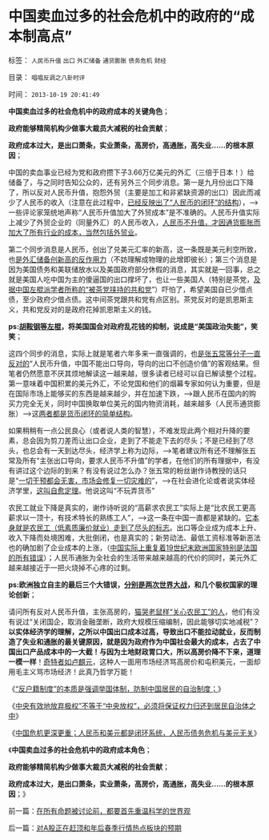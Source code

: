 # 中国卖血过多的社会危机中的政府的“成本制高点”

标签： `人民币升值` `出口` `外汇储备` `通货膨胀` `债务危机` `财经` 

目录： `唱唱反调之八卦时评`

时间： `2013-10-19 20:41:49`

**中国卖血过多的社会危机中的政府成本的关键角色**；

**政府能够精简机构少做事大裁员大减税的社会贡献**；

**政府成本过大，是出口萧条，实业萧条，高房价，高通胀，高失业……的根本原因**；

中国的卖血事业已经为党和政府攒下子3.66万亿美元的外汇（三倍于日本！）给储备了，与之同时告知公众的，还有另外三个同步消息。第一是九月份出口下降了，所以反对人民币升值，抱怨外贸（主要是加工和非紧缺资源的出口）因此而减少了人民币的收入（注意在此过程中，[已经反映出了“人民币的闭环”的结构](../../../2012/2/26/闭环经济模型就是个体价值观，及社会财富的层次.md)），——>一些评论家笼统地声称“人民币升值加大了外贸成本”是不准确的。人民币升值实际上减少了外贸企业的（同量外汇）的人民币收入，[人民币不升值，才因通货膨胀而加大了所有行业的成本，当然包括外贸业](../../../2012/7/24/晒晒易纲先生的汇率均衡论的学术根据.md)。

第二个同步消息是人民币，创出了兑美元汇率的新高，这一条既是美元利空所致，也[是外汇储备创新高的反作用力](../../../2012/6/21/国家完全不必保留外汇储备；完全不必关注外汇市场；.md)（不妨理解成物理的此增即彼长）；第三个消息是因为美国债务和美联储放水以及美国政府部分休假的消息，其实就是一回事，总之就是美国人吃中国为主的傻逼国的出口撑坏了，也让一些美国人（特别是茶党，[及据中国左棍派学者所称的“被茶党挟持的共和党](../../../2011/8/11/美元信用非美国信用；向共和党致敬！.md)”）吓怕了，希望美国自已少借点债，至少政府少借点债。这中间茶党跟共和党有点区别。茶党反对的是凯恩斯主义，共和党反对的是政府花掉凯恩斯主义的钱。

**ps:[胡鞍钢等左棍](../../../2013/7/23/左右派公知反对精兵简政，勒索全民高福利的共识；.md)，将美国国会对政府乱花钱的抑制，说成是“美国政治失能”，笑笑**；

这四个同步的消息，实际上就是笔者六年多来一直强调的，也[是张五常等分子一直反对的](../../../2013/1/17/“农民工，及人民币升值与否”的哲学谜底.md)“人民币升值，中国不能出口导向，导向的出口不创造价值”的客观结果。但笔者仍然愿意不厌其烦地解读这一越来越，很多读者已经可以自已解读整个过程。第一意味着中国积累的美元外汇，不论党国和他们的烟幕专家如何认为重要，但是在国际市场上能够买的东西是越来越少，并在加速下跌，——>跟人民币在国内的购买力完全无关，同时中国换取单位美元的国内物资消耗，越来越多（人民币通货膨胀）——>这[两者都是货币闭环的简单结构](../../../2012/2/24/理解人民币升值与贬值的波动规律.md)。

如果稍稍有一点公民良心（或者说人类的智慧），不难发现此两个相对升降的要素，总会因为剪刀差而让出口企业，走到了不能走下去的尽头；不是已经到了尽头，也总会有一天到达尽头，经济学上称为边际，——>笔者建议所有还不理解张五常及所有“主张出口导向，要求人民币不升值”的学者，在他们的所有理据中，有没有讲过这个边际的到来？有没有说过怎么办？张五常的粉丝谢作诗教授的话只是“[一切干预都会无害，市场会修复一切灾难的](../../../2013/2/12/“市场总能擦屁股”之“要死！老百姓先死”.md)”，——>在社会进化论或者说实体经济学里，[这叫自愈定理](../../../2013/9/29/谷物法定律，自愈定律，马丁神父定律，及民粹，专制和权利.md)。他说这叫“不玩弄货币”

农民工就业下降是真实的，谢作诗听说的“高薪求农民工”实际上是“比农民工更高薪求以一顶十，有技术特长的熟练工人”，——>这一条在中国一直都是紧缺的。[它本身就是农民工（低素质廉价就业）走到了尽头的标志](../../../2012/5/26/低人权是永恒的“人口红利”，不可能有“民工荒”.md)。出口等企业成为成本上升、收入下降而处境困难，大批倒闭，也是真实的；新劳动法、最低工资标准等新恶法也的确加剧了企业成本的上涨，（[中国实际上重复着19世纪末欧洲国家特别是法国的所有错误](../../../2012/12/24/民族主义的两个起源，与专制的密切远甚于与爱国.md)）；人民币通胀为全社会的生活带来越来越高的代价的同时，美元外汇越来越接近于一把火烧掉不心疼的过剩。

**ps:欧洲独立自主的最后三个大错误，[分别是两次世界大战](../../../2011/3/18/资源短缺“生产过剩”？（民粹＋权贵）两次世界大战.md)，和几个极权国家的理论创新**；

请问所有反对人民币升值，主张高房的，[猫哭老鼠样“关心农民工”的人](../../../2011/2/17/民工荒可能是炒作出来的.md)，他们有没有说过“关闭国企，取消金融垄断，政府大规模压缩编制，因此能够切实地减税”？**以实体经济学的理解，之所以中国出口成本过高，导致出口不能拉动就业，反而制造了失业和通胀的最关键原因，就是因为政府作为中国社会最大的成本，占去了中国出口产品成本中的一大截！与因为土地财政胃口大，所以高房价降不下来，道理一模一样**！[奇特者如卢麒元](../../../2010/6/9/评卢麒元《制高点》.md)，这种人一面用市场经济骂高房价和屯积美元，一面却用毛主义骂市场经济！此真乃哲学万能！

《[“反户籍制度”的本质是强调举国体制，防制中国居民的自治制度；](../../../2013/10/9/南方系是反户籍制度的大本营，也是民粹的大本营.md)》

《[中央有效地放弃极权”不等于“中央放权”，必须将保证权力归还到居民自治体之中](../../../2013/10/11/“中央有效放弃集权”不等于“中央放权”，居民自治是中国的刚性需求.md)》

《[中国危机更深更重；人民币和美元都是闭环系统，人民币债务危机与美元无关](../../../2013/10/14/中美债务危机对比，卖国企不能减轻财政危机，A股的榜样.md)》

《**中国卖血过多的社会危机中的政府成本角色**；

**政府能够精简机构少做事大裁员大减税的社会贡献**；

**政府成本过大，是出口萧条，实业萧条，高房价，高通胀，高失业……的根本原因**；》



前一篇：[在所有命题被讨论前，都要首先重温科学的世界观](../../../2013/10/19/在所有命题被讨论前，都要首先重温科学的世界观.md)

后一篇：[对A股正在赶顶和年后春季行情热点板块的预期](../../../2013/10/19/对A股正在赶顶和年后春季行情热点板块的预期.md)